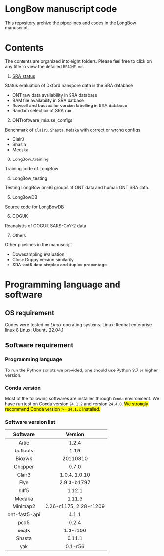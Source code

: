# LongBow manuscript code
This repository archive the pipeplines and codes in the LongBow manuscript.

# Contents
The contents are organized into eight folders. Please feel free to click on any title to view the detailed `README.md`.

1. [SRA_status](./SRA_status/scripts/README.md)

  Status evaluation of Oxford nanopore data in the SRA database
- ONT raw data availability in SRA database
- BAM file availability in SRA datbase
- flowcell and basecaller version labelling in SRA database
- Random selection of SRA run 


2. ONTsoftware_misuse_configs

  Benchmark of `Clair3`, `Shasta`, `Medaka` with correct or wrong configs
- Clair3
- Shasta
- Medaka

  
3. LongBow_training

  Training code of LongBow


4. LongBow_testing

  Testing LongBow on 66 groups of ONT data and human ONT SRA data.


5. LongBowDB

  Source code for LongBowDB


6. COGUK

  Reanalysis of COGUK SARS-CoV-2 data


7. Others

  Other pipelines in the manuscript
- Downsampling evaluation
- Close Guppy version similarity
- SRA fast5 data simplex and duplex precentage



# Programming language and software
## OS requirement
Codes were tested on _Linux_ operating systems.
Linux: Redhat enterprise linux 8
Linux: Ubuntu 22.04.1


## Software requirement
### Programming language
To run the Python scripts we provided, one should use Python 3.7 or higher version. 

### Conda version
Most of the following softwares are installed through `Conda` environment. We have run test on Conda version `24.1.2` and version `24.4.0`.
<mark>We strongly recommend Conda version >= `24.1.x` installed.</mark>

### Software version list
| Software | Version |
|:---:|:---:|
| Artic | 1.2.4 |
| bcftools | 1.19 |
| Bioawk | 20110810 |
| Chopper | 0.7.0 |
| Clair3 | 1.0.4, 1.0.10 |
| Flye | 2.9.3-b1797 |
| hdf5 | 1.12.1 |
| Medaka | 1.11.3 |
| Minimap2 | 2.26-r1175, 2.28-r1209 |
| ont-fast5-api | 4.1.1 |
| pod5 | 0.2.4 |
| seqtk | 1.3-r106 |
| Shasta | 0.11.1 |
| yak | 0.1-r56 |



